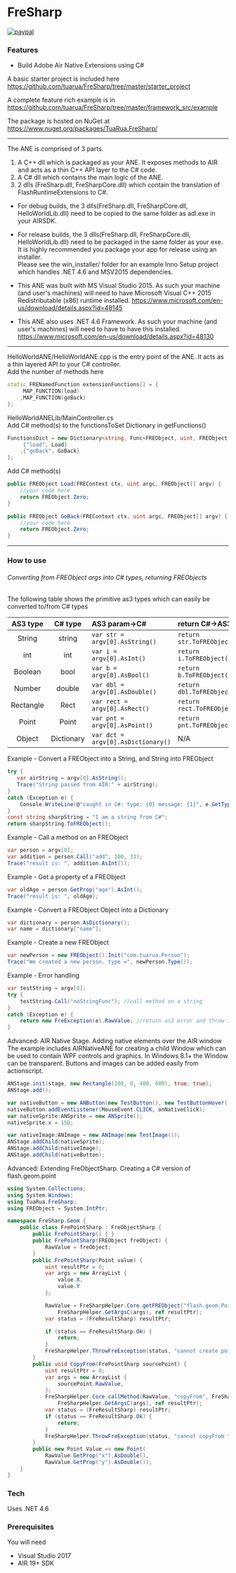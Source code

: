 # FreSharp

[![paypal](https://www.paypalobjects.com/en_US/i/btn/btn_donateCC_LG.gif)](https://www.paypal.com/cgi-bin/webscr?cmd=_s-xclick&hosted_button_id=5UR2T52J633RC)

### Features
 - Build Adobe Air Native Extensions using C#

A basic starter project is included here https://github.com/tuarua/FreSharp/tree/master/starter_project

A complete feature rich example is in https://github.com/tuarua/FreSharp/tree/master/framework_src/example

The package is hosted on NuGet at https://www.nuget.org/packages/TuaRua.FreSharp/


----------

The ANE is comprised of 3 parts.

1. A C++ dll which is packaged as your ANE. It exposes methods to AIR and acts as a thin C++ API layer to the C# code.
2. A C# dll which contains the main logic of the ANE.
3. 2 dlls (FreSharp.dll, FreSharpCore.dll) which contain the translation of FlashRuntimeExtensions to C#.


* For debug builds, the 3 dlls(FreSharp.dll, FreSharpCore.dll, HelloWorldLib.dll) need to be copied to the same folder as adl.exe in your AIRSDK. 
* For release builds, the 3 dlls(FreSharp.dll, FreSharpCore.dll, HelloWorldLib.dll) need to be packaged in the same folder as your exe.  
It is highly recommended you package your app for release using an installer.  
Please see the win_installer/ folder for an example Inno Setup project which handles .NET 4.6 and MSV2015 dependencies.

* This ANE was built with MS Visual Studio 2015. As such your machine (and user's machines) will need to have Microsoft Visual C++ 2015 Redistributable (x86) runtime installed.
https://www.microsoft.com/en-us/download/details.aspx?id=48145

* This ANE also uses .NET 4.6 Framework. As such your machine (and user's machines) will need to have to have this installed.
https://www.microsoft.com/en-us/download/details.aspx?id=48130

----------

HelloWorldANE/HelloWorldANE.cpp is the entry point of the ANE. It acts as a thin layered API to your C# controller.  
Add the number of methods here 

````C++
static FRENamedFunction extensionFunctions[] = {
     MAP_FUNCTION(load)
    ,MAP_FUNCTION(goBack)
};
`````
    

HelloWorldANELib/MainController.cs  
Add C# method(s) to the functionsToSet Dictionary in getFunctions()

````C#
FunctionsDict = new Dictionary<string, Func<FREObject, uint, FREObject[], FREObject>> {
     {"load", Load}
    ,{"goBack", GoBack}
};
`````


Add C# method(s)

````C#
public FREObject Load(FREContext ctx, uint argc, FREObject[] argv) {
    //your code here
    return FREObject.Zero;
}

public FREObject GoBack(FREContext ctx, uint argc, FREObject[] argv) {
    //your code here
    return FREObject.Zero;
}
`````

----------

### How to use
###### Converting from FREObject args into C# types, returning FREObjects
The following table shows the primitive as3 types which can easily be converted to/from C# types


| AS3 type | C# type | AS3 param->C# | return C#->AS3 |
|:--------:|:--------:|:--------------|:-----------|
| String | string | `var str = argv[0].AsString()` | `return str.ToFREObject()`|
| int | int | `var i = argv[0].AsInt()` | `return i.ToFREObject()`|
| Boolean | bool | `var b = argv[0].AsBool()` | `return b.ToFREObject()`|
| Number | double | `var dbl = argv[0].AsDouble()` | `return dbl.ToFREObject()`|
| Rectangle | Rect | `var rect = argv[0].AsRect()` | `return rect.ToFREObject()` |
| Point | Point | `var pnt = argv[0].AsPoint()` | `return pnt.ToFREObject()` |
| Object | Dictionary | `var dct = argv[0].AsDictionary()` | N/A |


Example - Convert a FREObject into a String, and String into FREObject

````C#
try {
   var airString = argv[0].AsString();
   Trace("String passed from AIR:" + airString);
}
catch (Exception e) {
    Console.WriteLine(@"caught in C#: type: {0} message: {1}", e.GetType(), e.Message);
}
const string sharpString = "I am a string from C#";
return sharpString.ToFREObject();
`````

Example - Call a method on an FREObject
````C#
var person = argv[0];
var addition = person.Call("add", 100, 33);
Trace("result is: ", addition.AsInt());
`````

Example - Get a property of a FREObject
````C#
var oldAge = person.GetProp("age").AsInt();
Trace("result is: ", oldAge);
`````

Example - Convert a FREObject Object into a Dictionary
````C#
var dictionary = person.AsDictionary();
var name = dictionary["name"];
`````

Example - Create a new FREObject
````C#
var newPerson = new FREObject().Init("com.tuarua.Person");
Trace("We created a new person. type =", newPerson.Type());
`````

Example - Error handling
````C#
var testString = argv[0];
try {
    testString.Call("noStringFunc"); //call method on a string
}
catch (Exception e) {
    return new FreException(e).RawValue; //return as3 error and throw in swc
}
`````

Advanced: AIR Native Stage. Adding native elements over the AIR window  
The example includes AIRNativeANE for creating a child Window which can be used to contain WPF controls and graphics.
In Windows 8.1+ the Window can be transparent. 
Buttons and images can be added easily from actionscript.

````actionscript
ANStage.init(stage, new Rectangle(100, 0, 400, 600), true, true);
ANStage.add();

var nativeButton = new ANButton(new TestButton(), new TestButtonHover());
nativeButton.addEventListener(MouseEvent.CLICK, onNativeClick);
var nativeSprite:ANSprite = new ANSprite();
nativeSprite.x = 150;

var nativeImage:ANImage = new ANImage(new TestImage());
ANStage.addChild(nativeSprite);
ANStage.addChild(nativeImage);
ANStage.addChild(nativeButton);
`````
Advanced: Extending FreObjectSharp. Creating a C# version of flash.geom.point

````C#
using System.Collections;
using System.Windows;
using TuaRua.FreSharp;
using FREObject = System.IntPtr;

namespace FreSharp.Geom {
    public class FrePointSharp : FreObjectSharp {
        public FrePointSharp() { }
        public FrePointSharp(FREObject freObject) {
            RawValue = freObject;
        }
        public FrePointSharp(Point value) {
            uint resultPtr = 0;
            var args = new ArrayList {
                value.X,
                value.Y
            };

            RawValue = FreSharpHelper.Core.getFREObject("flash.geom.Point", FreSharpHelper.ArgsToArgv(args),
                FreSharpHelper.GetArgsC(args), ref resultPtr);
            var status = (FreResultSharp) resultPtr;

            if (status == FreResultSharp.Ok) {
                return;
            }
            FreSharpHelper.ThrowFreException(status, "cannot create point ", RawValue);
        }
        public void CopyFrom(FrePointSharp sourcePoint) {
            uint resultPtr = 0;
            var args = new ArrayList {
                sourcePoint.RawValue,
            };
            FreSharpHelper.Core.callMethod(RawValue, "copyFrom", FreSharpHelper.ArgsToArgv(args),
                FreSharpHelper.GetArgsC(args), ref resultPtr);
            var status = (FreResultSharp) resultPtr;
            if (status == FreResultSharp.Ok) {
                return;
            }
            FreSharpHelper.ThrowFreException(status, "cannot copyFrom ", FREObject.Zero);
        }
        public new Point Value => new Point(
            RawValue.GetProp("x").AsDouble(), 
            RawValue.GetProp("y").AsDouble());
    }
}
`````

### Tech

Uses .NET 4.6

### Prerequisites

You will need
 
 - Visual Studio 2017
 - AIR 19+ SDK